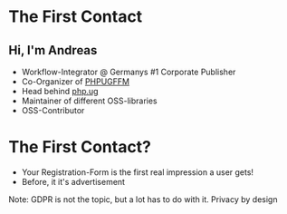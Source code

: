 # The First Contact




## Hi, I'm Andreas

* Workflow-Integrator @ Germanys #1 Corporate Publisher
* Co-Organizer of [PHPUGFFM](http://phpugffm.de)
* Head behind [php.ug](https://php.ug)
* Maintainer of different OSS-libraries
* OSS-Contributor



# The First Contact?

* Your Registration-Form is the first real impression a user gets!
* Before, it it's advertisement

Note: GDPR is not the topic, but a lot has to do with it. Privacy by design
